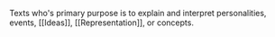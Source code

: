 Texts who's primary purpose is to explain and interpret personalities, events, [[Ideas]], [[Representation]], or concepts.